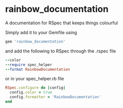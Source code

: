 # rainbow_documentation
A documentation for RSpec that keeps things colourful

Simply add it to your Gemfile using 

```ruby
gem 'rainbow_documentation'
```

and add the following to RSpec through the .rspec file

```ruby
--color
--require spec_helper
--format RainbowDocumentation
```

or in your spec_helper.rb file

```ruby
RSpec.configure do |config|
  config.color = true
  config.formatter = 'RainbowDocumentation'
end
```
